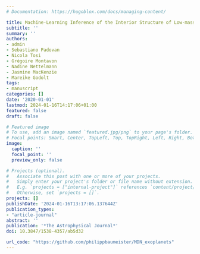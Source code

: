 ```yaml
---
# Documentation: https://hugoblox.com/docs/managing-content/

title: Machine-Learning Inference of the Interior Structure of Low-mass Exoplanets
subtitle: ''
summary: ''
authors:
- admin
- Sebastiano Padovan
- Nicola Tosi
- Grégoire Montavon
- Nadine Nettelmann
- Jasmine MacKenzie
- Mareike Godolt
tags:
- manuscript
categories: []
date: '2020-01-01'
lastmod: 2024-01-16T14:17:06+01:00
featured: false
draft: false

# Featured image
# To use, add an image named `featured.jpg/png` to your page's folder.
# Focal points: Smart, Center, TopLeft, Top, TopRight, Left, Right, BottomLeft, Bottom, BottomRight.
image:
  caption: ''
  focal_point: ''
  preview_only: false

# Projects (optional).
#   Associate this post with one or more of your projects.
#   Simply enter your project's folder or file name without extension.
#   E.g. `projects = ["internal-project"]` references `content/project/deep-learning/index.md`.
#   Otherwise, set `projects = []`.
projects: []
publishDate: '2024-01-16T13:17:06.137644Z'
publication_types:
- "article-journal"
abstract: ''
publication: '*The Astrophysical Journal*'
doi: 10.3847/1538-4357/ab5d32

url_code: "https://github.com/philippbaumeister/MDN_exoplanets"
---
```

